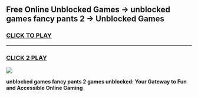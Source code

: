 
## Free Online Unblocked Games → unblocked games fancy pants 2 → Unblocked Games
<h3>
<a href="https://premium.freeplayer.one?title=unblocked_games_fancy_pants_2&ref=21F">CLICK TO PLAY</a></h3>
<hr>

<h3>
<a href="https://premium.freeplayer.one?title=unblocked_games_fancy_pants_2&ref=21F">CLICK 2 PLAY</a>
  
</h3>

<a href="https://premium.freeplayer.one?title=unblocked_games_fancy_pants_2&ref=21F/"><img src="https://clearcache.store/games.png"></a>


**unblocked games fancy pants 2 games unblocked: Your Gateway to Fun and Accessible Online Gaming**
